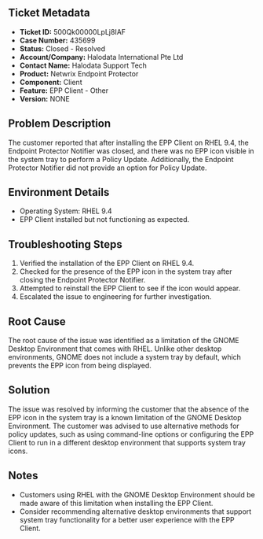 ## Ticket Metadata
- **Ticket ID:** 500Qk00000LpLj8IAF
- **Case Number:** 435699
- **Status:** Closed - Resolved
- **Account/Company:** Halodata International Pte Ltd
- **Contact Name:** Halodata Support Tech
- **Product:** Netwrix Endpoint Protector
- **Component:** Client
- **Feature:** EPP Client - Other
- **Version:** NONE

## Problem Description
The customer reported that after installing the EPP Client on RHEL 9.4, the Endpoint Protector Notifier was closed, and there was no EPP icon visible in the system tray to perform a Policy Update. Additionally, the Endpoint Protector Notifier did not provide an option for Policy Update.

## Environment Details
- Operating System: RHEL 9.4
- EPP Client installed but not functioning as expected.

## Troubleshooting Steps
1. Verified the installation of the EPP Client on RHEL 9.4.
2. Checked for the presence of the EPP icon in the system tray after closing the Endpoint Protector Notifier.
3. Attempted to reinstall the EPP Client to see if the icon would appear.
4. Escalated the issue to engineering for further investigation.

## Root Cause
The root cause of the issue was identified as a limitation of the GNOME Desktop Environment that comes with RHEL. Unlike other desktop environments, GNOME does not include a system tray by default, which prevents the EPP icon from being displayed.

## Solution
The issue was resolved by informing the customer that the absence of the EPP icon in the system tray is a known limitation of the GNOME Desktop Environment. The customer was advised to use alternative methods for policy updates, such as using command-line options or configuring the EPP Client to run in a different desktop environment that supports system tray icons.

## Notes
- Customers using RHEL with the GNOME Desktop Environment should be made aware of this limitation when installing the EPP Client.
- Consider recommending alternative desktop environments that support system tray functionality for a better user experience with the EPP Client.
